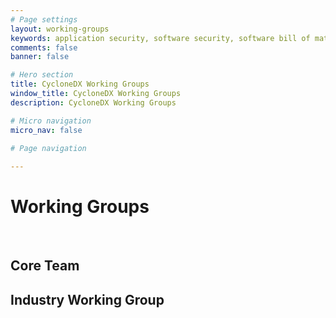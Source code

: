 ```yaml
---
# Page settings
layout: working-groups
keywords: application security, software security, software bill of material, SBOM, BOM, open source, supply chain, specification, spdx, license, package url, purl, cpe
comments: false
banner: false

# Hero section
title: CycloneDX Working Groups
window_title: CycloneDX Working Groups
description: CycloneDX Working Groups

# Micro navigation
micro_nav: false

# Page navigation
    
---
```


# Working Groups

&nbsp;<!-- without this hack, the dropdown menu has issues due to h1 and h2 happening right after each other -->

## Core Team

<div id="core-wg">  
</div>

## Industry Working Group

<div id="industry-wg">  
</div>
